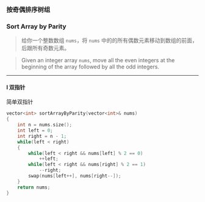 ### 按奇偶排序树组
### Sort Array by Parity

> 给你一个整数数组 `nums`，将 `nums` 中的的所有偶数元素移动到数组的前面，后跟所有奇数元素。  

> Given an integer array `nums`, move all the even integers at the beginning of the array followed by all the odd integers.  

----------

#### I 双指针

简单双指针

```cpp
vector<int> sortArrayByParity(vector<int>& nums) 
{
    int n = nums.size();
    int left = 0;
    int right = n - 1;
    while(left < right)
    {
        while(left < right && nums[left] % 2 == 0)
            ++left;
        while(left < right && nums[right] % 2 == 1)
            --right;
        swap(nums[left++], nums[right--]);
    }
    return nums;
}
```
